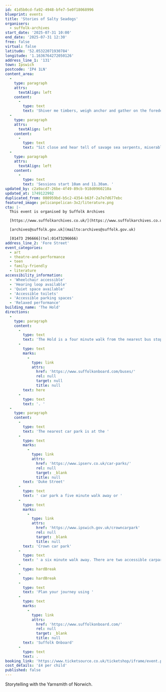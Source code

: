 ```yaml
---
id: 41d5b0cd-fa92-4948-bfe7-5e0f18068996
blueprint: events
title: 'Stories of Salty Seadogs'
organisers:
  - suffolk-archives
start_date: '2025-07-31 10:00'
end_date: '2025-07-31 12:30'
free: false
virtual: false
latitude: '52.05322071930784'
longitude: '1.1636764272050126'
address_line_1: '131'
town: Ipswich
postcode: 'IP4 1LN'
content_area:
  -
    type: paragraph
    attrs:
      textAlign: left
    content:
      -
        type: text
        text: 'Shiver me timbers, weigh anchor and gather on the foredeck for some tales of salty seadogs, plundering pirates and treasured buried deep from long ago with storyteller the Yarnsmith of Norwich. '
  -
    type: paragraph
    attrs:
      textAlign: left
    content:
      -
        type: text
        text: "Sit close and hear tell of savage sea serpents, miserable mermaids and even a seal woman in search of her fur. The session will last for one hour including a short comfort break.\_"
  -
    type: paragraph
    attrs:
      textAlign: left
    content:
      -
        type: text
        text: 'Sessions start 10am and 11.30am. '
updated_by: c2a9acd7-26be-4f49-89cb-918d0960210a
updated_at: 1749122992
duplicated_from: 080959bd-b5c2-4354-b63f-2a7e7d677ebc
featured_image: pelicanpelican-3x2/literature.png
cta: |-
  This event is organised by Suffolk Archives

  [https://www.suffolkarchives.co.uk/](https://www.suffolkarchives.co.uk/)

  [archives@suffolk.gov.uk](mailto:archives@suffolk.gov.uk)

  [01473 296666](tel:01473296666)
address_line_2: 'Fore Street'
event_categories:
  - art
  - theatre-and-performance
  - teen
  - family-friendly
  - literature
accessibility_information:
  - 'Wheelchair accessible'
  - 'Hearing loop available'
  - 'Quiet space available'
  - 'Accessible toilets'
  - 'Accessible parking spaces'
  - 'Relaxed performance'
building_name: 'The Hold'
directions:
  -
    type: paragraph
    content:
      -
        type: text
        text: 'The Hold is a four minute walk from the nearest bus stop - see the latest bus timetables '
      -
        type: text
        marks:
          -
            type: link
            attrs:
              href: 'https://www.suffolkonboard.com/buses/'
              rel: null
              target: null
              title: null
        text: here
      -
        type: text
        text: '. '
  -
    type: paragraph
    content:
      -
        type: text
        text: 'The nearest car park is at the '
      -
        type: text
        marks:
          -
            type: link
            attrs:
              href: 'https://www.ipserv.co.uk/car-parks/'
              rel: null
              target: _blank
              title: null
        text: 'Duke Street'
      -
        type: text
        text: ' car park a five minute walk away or '
      -
        type: text
        marks:
          -
            type: link
            attrs:
              href: 'https://www.ipswich.gov.uk/crowncarpark'
              rel: null
              target: _blank
              title: null
        text: 'Crown car park'
      -
        type: text
        text: ' a six minute walk away. There are two accessible carpark spaces for blue badge holders in The Hold car park.'
      -
        type: hardBreak
      -
        type: hardBreak
      -
        type: text
        text: 'Plan your journey using '
      -
        type: text
        marks:
          -
            type: link
            attrs:
              href: 'https://www.suffolkonboard.com/'
              rel: null
              target: _blank
              title: null
        text: 'Suffolk Onboard'
      -
        type: text
        text: .
booking_link: 'https://www.ticketsource.co.uk/ticketshop/iframe/event.php?eventhash=e-zomagd&target=&iframe=true'
cost_details: '£4 per child'
published: false
---
```

Storytelling with the Yarnsmith of Norwich.